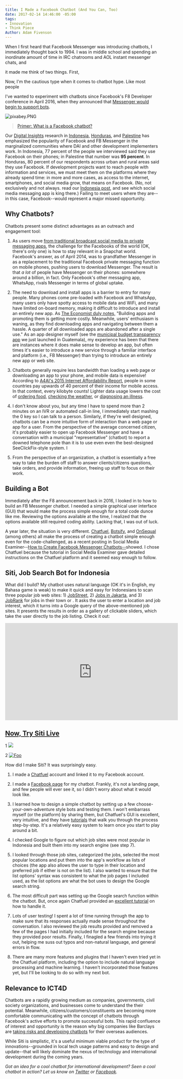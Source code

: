```yaml
---
title: I Made a Facebook Chatbot (And You Can, Too)
date: 2017-02-14 14:46:00 -05:00
tags:
- Innovation
- Think Piece
Author: Adam Fivenson
---
```


When I first heard that Facebook Messenger was introducing chatbots, I immediately thought back to 1994. I was in middle school and spending an inordinate amount of time in IRC chatrooms and AOL instant messenger chats, and 


it made me think of two things. First, 


Now, I'm the cautious type when it comes to chatbot hype. Like most people

I've wanted to experiment with chatbots since Facebook's F8 Developer conference in April 2016, when they announced that [Messenger would begin to support bots](https://techcrunch.com/2016/04/12/agents-on-messenger/). 

![pixabey.PNG](/uploads/pixabey.PNG)

> [Primer: What is a Facebook chatbot?](https://blog.hubspot.com/marketing/facebook-bots-guide)

Our [Digital Insights](https://dai-global-digital.com/tags/?tag=digital-insights) research in [Indonesia](https://dai-global-digital.com/where-whatsapp-is-just-another-bbm-clone-digital-insights-indonesia.html), [Honduras](https://dai-global-digital.com/mobiles-in-central-america-digital-insights-honduras-part-2.html), and [Palestine](https://dai-global-digital.com/consumer-insights-palestine-e-governance-readiness.html) has emphasized the popularity of Facebook and FB Messenger in the marginalized communities where DAI and other development implementers work. In Indonesia, 77 percent of the people we interviewed said they use Facebook on their phones; in Palestine that number was **95 percent**. In Honduras, 80 percent of our respondents across urban and rural areas said they use Facebook. If development projects want to reach people with information and services, we must meet them on the platforms where they already spend time: in more and more cases, as access to the internet, smartphones, and social media grow, that means on Facebook. (No, not exclusively and not always. read our [Indonesia post](https://dai-global-digital.com/where-whatsapp-is-just-another-bbm-clone-digital-insights-indonesia.html), and see which social media messaging app is king there.) Failing to meet users where they are--in this case, Facebook--would represent a major missed opportunity.

<!--more-->

## Why Chatbots?

Chatbots present some distinct advantages as an outreach and engagement tool:

1. As users move [from traditional broadcast social media to private messaging apps](http://www.businessinsider.com/the-messaging-app-report-2015-11), the challenge for the Facebooks of the world (OK, there's only one) is how to stay relevant in a Snapchat world. Facebook's answer, as of April 2014, was to grandfather Messenger in as a replacement to the traditional Facebook private messaging function on mobile phones, pushing users to download Messenger. The result is that *a lot* of people have Messenger on their phones: somewhere around a billion, in fact. Only Facebook's other messaging app, WhatsApp, rivals Messenger in terms of global uptake.

2. The need to download and install apps is a barrier to entry for many people. Many phones come pre-loaded with Facebook and WhatsApp, many users only have spotty access to mobile data and WiFi, and many have limited on-board memory, making it difficult to introduce and install an entirely new app. As [The Economist duly notes,](http://www.economist.com/news/business-and-finance/21696477-market-apps-maturing-now-one-text-based-services-or-chatbots-looks-poised) "Building apps and promoting them is getting more costly. Meanwhile, users’ enthusiasm is waning, as they find downloading apps and navigating between them a hassle. A quarter of all downloaded apps are abandoned after a single use." As an app designer myself (see the [municipal budget transparency app](https://dai-global-digital.com/citizen-centered-design-guatemala.html) we just launched in Guatemala), my experience has been that there are instances where it does make sense to develop an app, but often times it's easier to introduce a new service through a familiar interface and platform (i.e., FB Messenger) than trying to introduce an entirely new app or web site. 

3. Chatbots generally require less bandwidth than loading a web page or downloading an app to your phone, and mobile data is expensive! According to [A4AI's 2015 Internet Affordability Report](http://a4ai.org/affordability-report/report/2015/#the_affordability_drivers_index_(adi)), people in some countries pay upwards of 40 percent of their income for mobile access. In that context, every kilobyte counts! Lighter data usage lowers the cost of [ordering food](https://www.facebook.com/messages/t/pizzahutus), [checking the weather](https://www.facebook.com/messages/t/hiponcho), or [diagnosing an illness](https://www.facebook.com/HealthTap/). 

4. I don't know about you, but any time I have to spend more than 2 minutes on an IVR or automated call-in line, I immediately start mashing the 0 key so I can talk to a person. Similarly, if they're well designed, chatbots can be a more intuitive form of interaction than a web page or app for a user. From the perspective of the average concerned citizen, it's probably easier to open up Facebook Messenger and have a conversation with a municipal "representative" (chatbot) to report a downed telephone pole than it is to use even even the best-designed SeeClickFix-style system. I  

5. From the perspective of an organization, a chatbot is essentially a free way to take the burden off staff to answer clients/citizens questions, take orders, and provide information, freeing up staff to focus on their work. 

## Building a Bot

Immediately after the F8 announcement back in 2016, I looked in to how to build an FB Messenger chatbot. I needed a simple graphical user interface (GUI) that would make the process simple enough for a total code dunce like me. Reviewing the options available at the time, I realized that the options available still required coding ability. Lacking that, I was out of luck.

A year later, the situation is very different. [Chatfuel](http://www.chatfuel.com), [Botsify](https://botsify.com/), and [OnSequal](https://www.onsequel.com/) (among others) all make the process of creating a chatbot simple enough even for the code-challenged, as a recent posting in Social Media Examiner--[How to Create Facebook Messenger Chatbots--](http://www.socialmediaexaminer.com/how-to-create-facebook-messenger-chatbot/)showed. I chose Chatfuel because the tutorial in Social Media Examiner gave detailed instructions on the Chatfuel platform and it seemed easy enough to follow.

## Siti, Job Search Bot for Indonesia

What did I build? My chatbot uses natural language (OK it's in English, my Bahasa game is weak) to make it quick and easy for Indonesians to scan three popular job web sites: 1) [JobStreet](http://www.jobstreet.co.in), 2) [Jobs in Jakarta](http://www.jobsinjakarta), and 3) [JobRank](http://www.jobrank.org/id/) for jobs in their town or . It asks the user to enter a location and job interest, which it turns into a Google query of the above-mentioned job sites. It presents the results in order as a gallery of clickable sliders, which take the user directly to the job listing. Check it out:
<iframe width="560" height="315" src="https://www.youtube.com/embed/LS32bAUT1CM" frameborder="0" allowfullscreen></iframe>

## [Now, Try Siti Live](https://www.messenger.com/t/1276881939061378)

1
[<img src="/uploads/messenger_code_1276881939061378%20(1).png">](https://www.messenger.com/t/1276881939061378)

2
[![Foo](/uploads/messenger_code_1276881939061378%20(1).png)](https://www.messenger.com/t/1276881939061378)

How did I make Siti? It was surprisingly easy.

1. I made a [Chatfuel](http://www.chatfuel.com) account and linked it to my Facebook account.

2. I made a [Facebook page](https://www.facebook.com/Siti-1276881939061378) for my chatbot. Frankly, it's not a landing page, and few people will ever see it, so I didn't worry about what it would look like.

3. I learned how to design a simple chatbot by setting up a few choose-your-own-adventure style bots and testing them. I won't embarrass myself (or the platform) by sharing them, but Chatfuel's GUI is excellent, very intuitive, and they have [tutorials](https://help.chatfuel.com/facebook-messenger/) that walk you through the process step-by-step. It's a relatively easy system to learn once you start to play around a bit. 

4. I checked Google to figure out which job sites were most popular in Indonesia and built them into my search engine (see step 7).

5. I looked through those job sites, categorized the jobs, selected the most popular locations and put them into the app's workflow as lists of choices (the app also allows the user to type in their location and preferred job if either is not on the list). I also wanted to ensure that the list options' syntax was consistent to what the job pages I included used, as the list options are what the bot uses to design the Google search string. 

6. The most difficult part was setting up the Google search function within the chatbot. But, once again Chatfuel provided an [excellent tutorial](https://help.chatfuel.com/facebook-messenger/plugins/google-search/) on how to handle it.

7. Lots of user testing! I spent a lot of time running through the app to make sure that its responses actually made sense throughout the conversation. I also reviewed the job results provided and removed a few of the pages I had initially included for the search engine because they provided poor results. Finally, I finagled a few friends into trying it out, helping me suss out typos and non-natural language, and general errors in flow. 

8. There are many more features and plugins that I haven't even tried yet in the Chatfuel platform, including the option to include natural language processing and machine learning. I haven't incorporated those features yet, but I'll be looking to do so with my next bot. 

## Relevance to ICT4D

Chatbots are a rapidly growing medium as companies, governments, civil society organizations, and businesses come to understand the their potential. Meanwhile, citizens/customers/constituents are becoming more comfortable communicating with the concept of chatbots through Facebook's active efforts to promote successful bots. This rapid confluence of interest and opportunity is the reason why big companies like Barclays are [taking risks and developing chatbots](http://www.bankingtech.com/483822/barclays-africa-to-trial-first-bank-chatbot-in-africa/) for their overseas audiences.

While Siti is simplistic, it's a useful minimum viable product for the type of innovations--grounded in local tech usage patterns and easy to design and update--that will likely dominate the nexus of technology and international development during the coming years.

*Got an idea for a cool chatbot for international development? Seen a cool chatbot in action? Let us know on [Twitter](http://www.twitter.com/DAIGlobal) or [Facebook](https://www.facebook.com/DAIGlobal/).*
